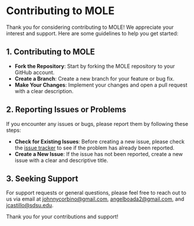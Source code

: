 # Contributing to MOLE

Thank you for considering contributing to MOLE! We appreciate your interest and support. Here are some guidelines to help you get started:

## 1. Contributing to MOLE

- **Fork the Repository**: Start by forking the MOLE repository to your GitHub account.
- **Create a Branch**: Create a new branch for your feature or bug fix.
- **Make Your Changes**: Implement your changes and open a pull request with a clear description.

## 2. Reporting Issues or Problems

If you encounter any issues or bugs, please report them by following these steps:

- **Check for Existing Issues**: Before creating a new issue, please check the [issue tracker](https://github.com/csrc-sdsu/mole/issues) to see if the problem has already been reported.
- **Create a New Issue**: If the issue has not been reported, create a new issue with a clear and descriptive title.

## 3. Seeking Support

For support requests or general questions, please feel free to reach out to us via email at [johnnycorbino@gmail.com](mailto:johnnycorbino@gmail.com), [angelboada2@gmail.com](mailto:angelboada2@gmail.com), and [jcastillo@sdsu.edu](mailto:jcastillo@sdsu.edu).

Thank you for your contributions and support!
